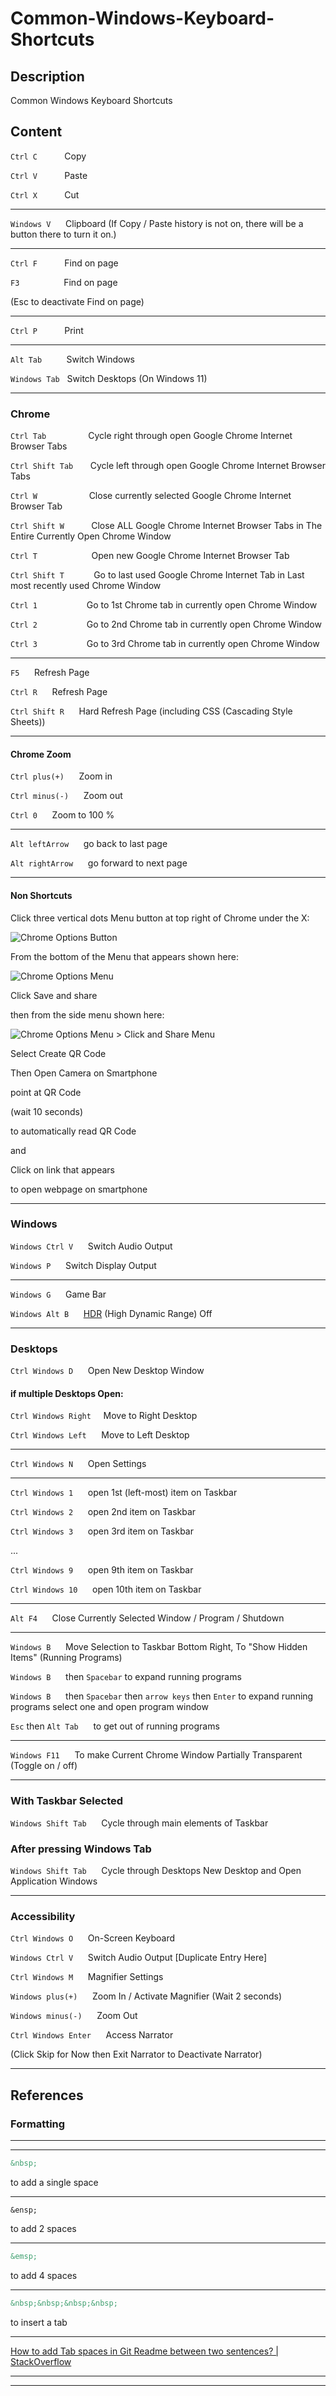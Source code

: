 # Common-Windows-Keyboard-Shortcuts

## Description

Common Windows Keyboard Shortcuts

## Content

`Ctrl C` &nbsp;&nbsp;&nbsp;&nbsp; &nbsp;&nbsp;&nbsp;&nbsp; Copy

`Ctrl V` &nbsp;&nbsp;&nbsp;&nbsp; &nbsp;&nbsp;&nbsp;&nbsp; Paste

`Ctrl X` &nbsp;&nbsp;&nbsp;&nbsp; &nbsp;&nbsp;&nbsp;&nbsp; Cut

____

`Windows V` &nbsp;&nbsp;&nbsp;&nbsp; Clipboard (If Copy / Paste history is not on, there will be a button there to turn it on.)

____

`Ctrl F` &nbsp;&nbsp;&nbsp;&nbsp;&nbsp;&nbsp;&nbsp;&nbsp;&nbsp; Find on page

`F3` &nbsp;&nbsp;&nbsp;&nbsp;&nbsp;&nbsp;&nbsp;&nbsp;&nbsp;&nbsp;&nbsp;&nbsp;&nbsp;&nbsp;&nbsp;&nbsp; Find on page

(Esc to deactivate Find on page)

____

`Ctrl P`&nbsp;&nbsp;&nbsp;&nbsp;&nbsp;&nbsp;&nbsp;&nbsp;&nbsp;&nbsp;&nbsp;Print

____

`Alt Tab`&nbsp;&nbsp;&nbsp;&nbsp;&nbsp;&nbsp;&nbsp;&nbsp;&nbsp;&nbsp;Switch Windows

`Windows Tab`&nbsp;&nbsp;&nbsp;Switch Desktops (On Windows 11)

____

### Chrome

`Ctrl Tab`&nbsp;&nbsp;&nbsp;&nbsp;&nbsp;&nbsp;&nbsp;&nbsp;&nbsp;&nbsp;&nbsp;&nbsp;&nbsp;&nbsp;&nbsp;&nbsp;&nbsp;Cycle right through open Google Chrome Internet Browser Tabs

`Ctrl Shift Tab`&nbsp;&nbsp;&nbsp;&nbsp;&nbsp;&nbsp;&nbsp;Cycle left through open Google Chrome Internet Browser Tabs

`Ctrl W`&nbsp;&nbsp;&nbsp;&nbsp;&nbsp;&nbsp;&nbsp;&nbsp;&nbsp;&nbsp;&nbsp;&nbsp;&nbsp;&nbsp;&nbsp;&nbsp;&nbsp;&nbsp;&nbsp;&nbsp;&nbsp;Close currently selected Google Chrome Internet Browser Tab

`Ctrl Shift W`&nbsp;&nbsp;&nbsp;&nbsp;&nbsp;&nbsp;&nbsp;&nbsp;&nbsp;&nbsp;&nbsp;Close ALL Google Chrome Internet Browser Tabs in The Entire Currently Open Chrome Window 

`Ctrl T`&nbsp;&nbsp;&nbsp;&nbsp;&nbsp;&nbsp;&nbsp;&nbsp;&nbsp;&nbsp;&nbsp;&nbsp;&nbsp;&nbsp;&nbsp;&nbsp;&nbsp;&nbsp;&nbsp;&nbsp;&nbsp;&nbsp;Open new Google Chrome Internet Browser Tab

`Ctrl Shift T`&nbsp;&nbsp;&nbsp;&nbsp;&nbsp;&nbsp;&nbsp;&nbsp;&nbsp;&nbsp;&nbsp;&nbsp;Go to last used Google Chrome Internet Tab in Last most recently used Chrome Window

`Ctrl 1`&nbsp;&nbsp;&nbsp;&nbsp;&nbsp;&nbsp;&nbsp;&nbsp;&nbsp;&nbsp;&nbsp;&nbsp;&nbsp;&nbsp;&nbsp;&nbsp;&nbsp;&nbsp;&nbsp;&nbsp;Go to 1st Chrome tab in currently open Chrome Window

`Ctrl 2`&nbsp;&nbsp;&nbsp;&nbsp;&nbsp;&nbsp;&nbsp;&nbsp;&nbsp;&nbsp;&nbsp;&nbsp;&nbsp;&nbsp;&nbsp;&nbsp;&nbsp;&nbsp;&nbsp;&nbsp;Go to 2nd Chrome tab in currently open Chrome Window 

`Ctrl 3`&nbsp;&nbsp;&nbsp;&nbsp;&nbsp;&nbsp;&nbsp;&nbsp;&nbsp;&nbsp;&nbsp;&nbsp;&nbsp;&nbsp;&nbsp;&nbsp;&nbsp;&nbsp;&nbsp;&nbsp;Go to 3rd Chrome tab in currently open Chrome Window 

____

`F5` &nbsp;&nbsp;&nbsp;&nbsp; Refresh Page

`Ctrl R` &nbsp;&nbsp;&nbsp;&nbsp; Refresh Page

`Ctrl Shift R` &nbsp;&nbsp;&nbsp;&nbsp; Hard Refresh Page (including CSS (Cascading Style Sheets))

____

#### Chrome Zoom

`Ctrl plus(+)` &nbsp;&nbsp;&nbsp;&nbsp; Zoom in

`Ctrl minus(-)` &nbsp;&nbsp;&nbsp;&nbsp; Zoom out

`Ctrl 0` &nbsp;&nbsp;&nbsp;&nbsp; Zoom to 100 %

____

`Alt leftArrow` &nbsp;&nbsp;&nbsp;&nbsp; go back to last page

`Alt rightArrow` &nbsp;&nbsp;&nbsp;&nbsp; go forward to next page

____

#### Non Shortcuts

Click three vertical dots Menu button at top right of Chrome under the X:

![Chrome Options Button](/static/images/ChromeOptions.png)

From the bottom of the Menu that appears shown here:

![Chrome Options Menu](/static/images/ChromeOptions2.png)

Click Save and share

then from the side menu shown here:

![Chrome Options Menu > Click and Share Menu](/static/images/ChromeOptions3.png)

Select Create QR Code

Then Open Camera on Smartphone

point at QR Code

(wait 10 seconds)

to automatically read QR Code

and 

Click on link that appears 

to open webpage on smartphone

____

### Windows

`Windows Ctrl V` &nbsp;&nbsp;&nbsp;&nbsp; Switch Audio Output

`Windows P` &nbsp;&nbsp;&nbsp;&nbsp; Switch Display Output

____

`Windows G` &nbsp;&nbsp;&nbsp;&nbsp; Game Bar

`Windows Alt B` &nbsp;&nbsp;&nbsp;&nbsp; [HDR](https://support.microsoft.com/en-us/windows/hdr-settings-in-windows-2d767185-38ec-7fdc-6f97-bbc6c5ef24e6) (High Dynamic Range) Off

____

### Desktops

`Ctrl Windows D` &nbsp;&nbsp;&nbsp;&nbsp; Open New Desktop Window

#### if multiple Desktops Open:

`Ctrl Windows Right`&nbsp;&nbsp;&nbsp;&nbsp;  Move to Right Desktop

`Ctrl Windows Left` &nbsp;&nbsp;&nbsp;&nbsp; Move to Left Desktop

____

`Ctrl Windows N` &nbsp;&nbsp;&nbsp;&nbsp; Open Settings

____

`Ctrl Windows 1` &nbsp;&nbsp;&nbsp;&nbsp; open 1st (left-most) item on Taskbar

`Ctrl Windows 2` &nbsp;&nbsp;&nbsp;&nbsp; open 2nd item on Taskbar

`Ctrl Windows 3` &nbsp;&nbsp;&nbsp;&nbsp; open 3rd item on Taskbar

...

`Ctrl Windows 9` &nbsp;&nbsp;&nbsp;&nbsp; open 9th item on Taskbar

`Ctrl Windows 10` &nbsp;&nbsp;&nbsp;&nbsp; open 10th item on Taskbar

____

`Alt F4` &nbsp;&nbsp;&nbsp;&nbsp; Close Currently Selected Window / Program / Shutdown

____

`Windows B` &nbsp;&nbsp;&nbsp;&nbsp; Move Selection to Taskbar Bottom Right, To "Show Hidden Items" (Running Programs)

`Windows B` &nbsp;&nbsp;&nbsp;&nbsp; then `Spacebar` to expand running programs

`Windows B` &nbsp;&nbsp;&nbsp;&nbsp; then `Spacebar` then `arrow keys` then `Enter` to expand running programs select one and open program window

`Esc` then `Alt Tab` &nbsp;&nbsp;&nbsp;&nbsp; to get out of running programs

____

`Windows F11` &nbsp;&nbsp;&nbsp;&nbsp; To make Current Chrome Window Partially Transparent (Toggle on / off)

____

### With Taskbar Selected

`Windows Shift Tab` &nbsp;&nbsp;&nbsp;&nbsp; Cycle through main elements of Taskbar

### After pressing Windows Tab

`Windows Shift Tab` &nbsp;&nbsp;&nbsp;&nbsp; Cycle through Desktops New Desktop and Open Application Windows

____

### Accessibility

`Ctrl Windows O` &nbsp;&nbsp;&nbsp;&nbsp; On-Screen Keyboard

`Windows Ctrl V` &nbsp;&nbsp;&nbsp;&nbsp; Switch Audio Output [Duplicate Entry Here]

`Ctrl Windows M` &nbsp;&nbsp;&nbsp;&nbsp; Magnifier Settings

`Windows plus(+)` &nbsp;&nbsp;&nbsp;&nbsp; Zoom In / Activate Magnifier (Wait 2 seconds)

`Windows minus(-)` &nbsp;&nbsp;&nbsp;&nbsp; Zoom Out

`Ctrl Windows Enter` &nbsp;&nbsp;&nbsp;&nbsp; Access Narrator

(Click Skip for Now then Exit Narrator to Deactivate Narrator)

____

## References

### Formatting

____
____

```markdown
&nbsp; 
```

to add a single space

____

```markdwon
&ensp;
```

to add 2 spaces

____

```markdown
&emsp;
```

to add 4 spaces

____

```markdown
&nbsp;&nbsp;&nbsp;&nbsp;
```

to insert a tab

____

[How to add Tab spaces in Git Readme between two sentences? | StackOverflow](https://stackoverflow.com/questions/66828242/how-to-add-tab-spaces-in-git-readme-between-two-sentences)

____
____
